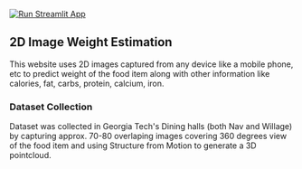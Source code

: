 
[![Run Streamlit App](https://img.shields.io/badge/Run%20Streamlit%20App-37a779?style=for-the-badge)](https://weight-estimation.streamlit.app/)

## 2D Image Weight Estimation

This website uses 2D images captured from any device like a mobile phone, etc to predict weight of the food item along with other information like calories, fat, carbs, protein, calcium, iron.

### Dataset Collection
Dataset was collected in Georgia Tech's Dining halls (both Nav and Willage) by capturing approx. 70-80 overlaping images covering 360 degrees view of the food item and using Structure from Motion to generate a 3D pointcloud.
